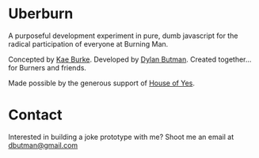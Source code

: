 # Uberburn

A purposeful development experiment in pure, dumb javascript for the radical participation of everyone at Burning Man.

Concepted by [Kae Burke](http://houseofyes.org/).
Developed by [Dylan Butman](https://github.com/pleasetrythisathome).
Created together... for Burners and friends.

Made possible by the generous support of [House of Yes](http://houseofyes.org/).

# Contact

Interested in building a joke prototype with me? Shoot me an email at dbutman@gmail.com
